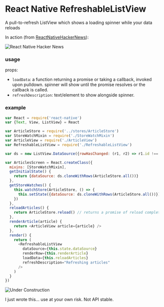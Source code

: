 # React Native RefreshableListView
A pull-to-refresh ListView which shows a loading spinner while your data reloads

In action (from [ReactNativeHackerNews](https://github.com/jsdf/ReactNativeHackerNews)):

![React Native Hacker News](http://i.imgur.com/gVmrxDe.png)

### usage

props:

- `loadData`: a function returning a promise or taking a callback, invoked 
  upon pulldown. spinner will show until the promise resolves or the 
  callback is called.
- `refreshDescription`: text/element to show alongside spinner.

### example

```js
var React = require('react-native')
var {Text, View, ListView} = React

var ArticleStore = require('../stores/ArticleStore')
var StoreWatchMixin = require('./StoreWatchMixin')
var ArticleView = require('./ArticleView')
var RefreshableListView = require('./RefreshableListView')

var ds = new ListView.DataSource({rowHasChanged: (r1, r2) => r1.id !== r2.id})

var ArticlesScreen = React.createClass({
  mixins: [StoreWatchMixin],
  getInitialState() {
    return {dataSource: ds.cloneWithRows(ArticleStore.all())}
  },
  getStoreWatches() {
    this.watchStore(ArticleStore, () => {
      this.setState({dataSource: ds.cloneWithRows(ArticleStore.all())})
    })
  },
  reloadArticles() {
    return ArticleStore.reload() // returns a promise of reload completion
  },
  renderArticle(article) {
    return <ArticleView article={article} />
  },
  render() {
    return (
      <RefreshableListView
        dataSource={this.state.dataSource}
        renderRow={this.renderArticle}
        loadData={this.reloadArticles}
        refreshDescription="Refreshing articles"
      />
    )
  }
})
```

![Under Construction](https://jamesfriend.com.au/files/under-construction.gif)

I just wrote this... use at your own risk. Not API stable.
